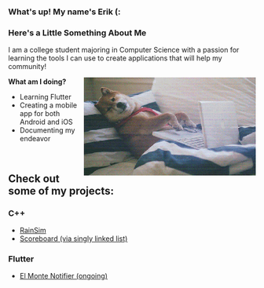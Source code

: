 ### What's up! My name's Erik (:

### Here's a Little Something About Me
I am a college student majoring in Computer Science with a passion for learning the tools I can use to create applications that will help my community! 

<img align="right" src="https://github.com/erik-argueta/erik-argueta/blob/main/readmeGIfs/shiba.gif" width="350" height="200" />

**What am I doing?**
- Learning Flutter
- Creating a mobile app for both Android and iOS
- Documenting my endeavor

<br>

## Check out some of my projects:
### C++
- <a href="https://github.com/erik-argueta/projects/tree/main/cpp/complex/RainSim">RainSim</a>
- <a href="https://github.com/erik-argueta/projects/tree/main/cpp/data-structures/scoreboard/singly-linked-list">Scoreboard (via singly linked list)</a>

### Flutter
- <a href="https://github.com/erik-argueta/projects/tree/main/App-Idea">El Monte Notifier (ongoing)</a>

<!---
erik-argueta/erik-argueta is a ✨ special ✨ repository because its `README.md` (this file) appears on your GitHub profile.
You can click the Preview link to take a look at your changes.
--->
